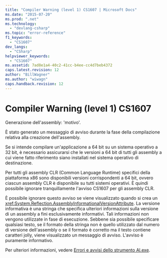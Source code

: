 ```yaml
---
title: "Compiler Warning (level 1) CS1607 | Microsoft Docs"
ms.date: "2015-07-20"
ms.prod: ".net"
ms.technology: 
  - "devlang-csharp"
ms.topic: "error-reference"
f1_keywords: 
  - "CS1607"
dev_langs: 
  - "CSharp"
helpviewer_keywords: 
  - "CS1607"
ms.assetid: 7ad8e1a4-40c2-41cc-b4ee-cc4d7beb4372
caps.latest.revision: 12
author: "BillWagner"
ms.author: "wiwagn"
caps.handback.revision: 12
---
```

# Compiler Warning (level 1) CS1607
Generazione dell'assembly: 'motivo'.  
  
 È stato generato un messaggio di avviso durante la fase della compilazione relativa alla creazione dell'assembly.  
  
 Se si intende compilare un'applicazione a 64 bit su un sistema operativo a 32 bit, è necessario assicurarsi che le versioni a 64 bit di tutti gli assembly a cui viene fatto riferimento siano installati nel sistema operativo di destinazione.  
  
 Per tutti gli assembly CLR \(Common Language Runtime\) specifici della piattaforma x86 sono disponibili versioni corrispondenti a 64 bit, ovvero ciascun assembly CLR è disponibile su tutti sistemi operativi.  È quindi possibile ignorare tranquillamente l'avviso CS1607 per gli assembly CLR.  
  
 È possibile ignorare questo avviso se viene visualizzato quando si crea un <xref:System.Reflection.AssemblyInformationalVersionAttribute>.  La versione informativa è una stringa che specifica ulteriori informazioni sulla versione di un assembly a fini esclusivamente informativi. Tali informazioni non vengono utilizzate in fase di esecuzione.  Sebbene sia possibile specificare qualsiasi testo, se il formato della stringa non è quello utilizzato dal numero di versione dell'assembly o se il formato è corretto ma il testo contiene caratteri jolly, viene visualizzato un messaggio di avviso.  L'avviso è puramente informativo.  
  
 Per ulteriori informazioni, vedere [Errori e avvisi dello strumento Al.exe](http://msdn.microsoft.com/it-it/7f125d49-0a03-47a6-9ba9-d61a679a7d4b).